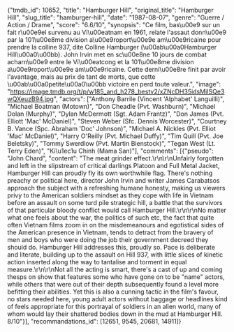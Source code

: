 {"tmdb_id": 10652, "title": "Hamburger Hill", "original_title": "Hamburger Hill", "slug_title": "hamburger-hill", "date": "1987-08-07", "genre": "Guerre / Action / Drame", "score": "6.6/10", "synopsis": "Ce film, bas\u00e9 sur un fait r\u00e9el survenu au Vi\u00eatnam en 1961, relate l'assaut donn\u00e9 par la 101\u00e8me division a\u00e9roport\u00e9e am\u00e9ricaine pour prendre la colline 937, dite Colline Hamburger (\u00ab\u00a0Hamburger Hill\u00a0\u00bb). John Irvin met en sc\u00e8ne 10 jours de combat acharn\u00e9 entre le Vi\u00eatcong et la 101\u00e8me division a\u00e9roport\u00e9e am\u00e9ricaine. Cette derni\u00e8re finit par avoir l'avantage, mais au prix de tant de morts, que cette \u00ab\u00a0petite\u00a0\u00bb victoire en perd toute valeur.", "image": "https://image.tmdb.org/t/p/w185_and_h278_bestv2/xZNcDH35idsMiISQe3wQXeuzB94.jpg", "actors": ["Anthony Barrile (Vincent 'Alphabet' Languilli)", "Michael Boatman (Motown)", "Don Cheadle (Pvt. Washburn)", "Michael Dolan (Murphy)", "Dylan McDermott (Sgt. Adam Frantz)", "Don James (Pvt. Elliott 'Mac' McDaniel)", "Steven Weber (Sfc. Dennis Worcester)", "Courtney B. Vance (Spc. Abraham 'Doc' Johnson)", "Michael A. Nickles (Pvt. Elliot 'Mac' McDaniel)", "Harry O'Reilly (Pvt. Michael Duffy)", "Tim Quill (Pvt. Joe Beletsky)", "Tommy Swerdlow (Pvt. Martin Bienstock)", "Tegan West (Lt. Terry Eden)", "Ki\u1ec1u Chinh (Mama San)"], "comments": [{"pseudo": "John Chard", "content": "The meat grinder effect.\r\n\r\nUnfairly forgotten and left in the slipstream of critical darlings Platoon and Full Metal Jacket, Hamburger Hill can proudly fly its own worthwhile flag. There's nothing preachy or political here, director John Irvin and writer James Carabatsos approach the subject with a refreshing humane honesty, making us viewers privy to the American soldiers mindset as they cope with life in Vietnam before an assault on some turd pile strategic hill, a battle that the survivors of that particular bloody conflict would call Hamburger Hill.\r\n\r\nNo matter what one feels about the war, the politics of such etc, the fact that quite often Vietnam films zoom in on the misdemeanours and egotistical sides of the American presence in Vietnam, tends to detract from the bravery of men and boys who were doing the job their government decreed they should do. Hamburger Hill addresses this, proudly so. Pace is deliberate and literate, building up to the assault on Hill 937, with little slices of kinetic action inserted along the way to tantalise and torment in equal measure.\r\n\r\nNot all the acting is smart, there's a cast of up and coming thesps on show that features some who have gone on to be \"name\" actors, while others that were out of their depth subsequently found a level more befitting their abilities. Yet this is also a cunning tactic in the film's favour, no stars needed here, young adult actors without baggage or headlines kind of feels appropriate for this portrayal of soldiers in an alien world, many of whom would lay their shattered bodies down in the mud at Hamburger Hill. 8/10"}], "recommandations_id": [12651, 9545, 20681, 14911]}